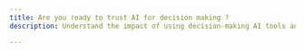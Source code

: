 ```yaml
---
title: Are you ready to trust AI for decision making ?
description: Understand the impact of using decision-making AI tools and the necessary precaution of use

---
```

